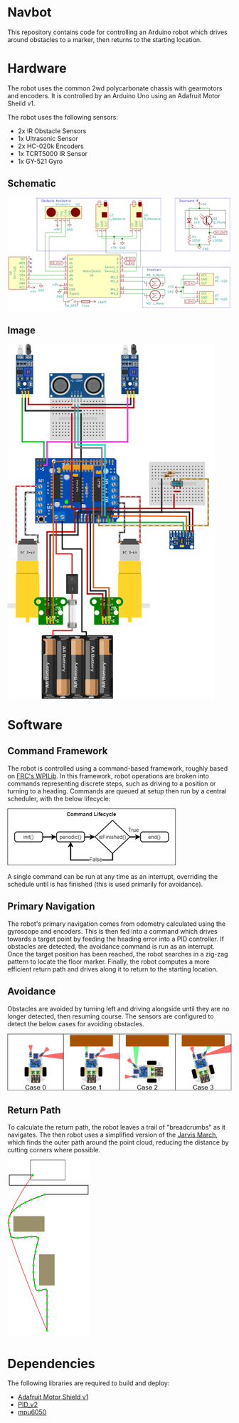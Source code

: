 # Navbot
This repository contains code for controlling an Arduino robot which drives around obstacles to a marker, then returns to the starting location.
# Hardware
The robot uses the common 2wd polycarbonate chassis with gearmotors and encoders. It is controlled by an Arduino Uno using an Adafruit Motor Sheild v1.

The robot uses the following sensors:
 - 2x IR Obstacle Sensors
 - 1x Ultrasonic Sensor
 - 2x HC-020k Encoders
 - 1x TCRT5000 IR Sensor
 - 1x GY-521 Gyro

## Schematic
![](readme/schematic.png)
## Image
![](readme/fritzing.png)

# Software
## Command Framework
The robot is controlled using a command-based framework, roughly based on [FRC's WPILib](https://docs.wpilib.org/en/stable/docs/software/commandbased/what-is-command-based.html). In this framework, robot operations are broken into commands representing discrete steps, such as driving to a position or turning to a heading. Commands are queued at setup then run by a central scheduler, with the below lifecycle:

![](readme/lifecycle.png)

A single command can be run at any time as an interrupt, overriding the schedule until 
is has finished (this is used primarily for avoidance).

## Primary Navigation
The robot's primary navigation comes from odometry calculated using the gyroscope and encoders. This is then fed into a command which drives towards a target point by feeding the heading error into a PID controller. If obstacles are detected, the avoidance command is run as an interrupt. Once the target position has been reached, the robot searches in a zig-zag pattern to locate the floor marker. Finally, the robot computes a more efficient return path and drives along it to return to the starting location.

## Avoidance
Obstacles are avoided by turning left and driving alongside until they are no longer detected, then resuming course. The sensors are configured to detect the below cases for avoiding obstacles.

![](readme/avoidance.png)

## Return Path
To calculate the return path, the robot leaves a trail of "breadcrumbs" as it navigates. The then robot uses a simplified version of the [Jarvis March](https://en.wikipedia.org/wiki/Gift_wrapping_algorithm), which finds the outer path around the point cloud, reducing the distance by cutting corners where possible.

![](readme/return-path.png)
# Dependencies
The following libraries are required to build and deploy:
 - [Adafruit Motor Shield v1](https://github.com/adafruit/Adafruit_Motor-Shield-v1)
 - [PID_v2](https://github.com/gelraen/Arduino-PID-Library)
 - [mpu6050](https://github.com/electroniccats/mpu6050)